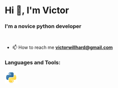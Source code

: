 <h1>Hi 👋, I'm Victor</h1>
<h3>I'm a novice python developer</h3>
<br>

- 📫 How to reach me **victorwillhard@gmail.com**

<h3 align="left">Languages and Tools:</h3>
<p align="left"> <a href="https://www.python.org" target="_blank" rel="noreferrer"> <img src="https://raw.githubusercontent.com/devicons/devicon/master/icons/python/python-original.svg" alt="python" width="40" height="40"/> </a> </p>
